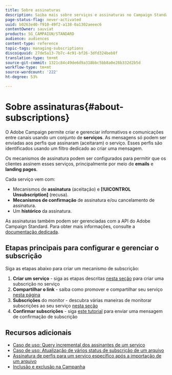```yaml
---
title: Sobre assinaturas
description: Saiba mais sobre serviços e assinaturas no Campaign Standard.
page-status-flag: never-activated
uuid: b0263e40-f910-49f2-a138-0a1302aeeec6
contentOwner: sauviat
products: SG_CAMPAIGN/STANDARD
audience: audiences
content-type: reference
topic-tags: managing-subscriptions
discoiquuid: 27de5a13-7b7c-4c91-bf26-3dfd324beb8f
translation-type: tm+mt
source-git-commit: 1321c84c49de6d9a318bbc5bb8a0e28b332d2b5d
workflow-type: tm+mt
source-wordcount: '222'
ht-degree: 53%

---
```



# Sobre assinaturas{#about-subscriptions}

O Adobe Campaign permite criar e gerenciar informativos e comunicações entre canais usando um conjunto de **serviços**. As mensagens só podem ser enviadas aos perfis que assinaram (aceitaram) o serviço. Esses perfis são identificados usando um filtro dedicado ao criar uma mensagem.

Os mecanismos de assinatura podem ser configurados para permitir que os clientes assinem esses serviços, principalmente por meio de **emails** e **landing pages**.

Cada serviço vem com:

* Mecanismos de **assinatura** (aceitação) e **[!UICONTROL Unsubscription]** (recusa).
* **Mecanismos de confirmação** de assinatura e/ou cancelamento de assinatura.
* Um **histórico** da assinatura.

As assinaturas também podem ser gerenciadas com a API do Adobe Campaign Standard. Para obter mais informações, consulte a [documentação dedicada](../../api/using/creating-a-service.md).

## Etapas principais para configurar e gerenciar o subscrição

Siga as etapas abaixo para criar um mecanismo de subscrição:

1. **Criar um serviço** - siga as etapas descritas [nesta seção](../../audiences/using/creating-a-service.md) para criar uma subscrição no serviço
1. **Compartilhar o link** - saiba como promover e compartilhar seu serviço [nesta página](../../audiences/using/promoting-a-service.md)
1. **Subscrições** do monitor - descubra várias maneiras de monitorar subscrições ao seu serviço [nesta seção](../../audiences/using/monitoring-subscriptions.md)
1. **Confirmar subscrições** - siga [este tutorial](../../audiences/using/confirming-subscription-to-a-service.md) para enviar uma mensagem de confirmação de subscrição

## Recursos adicionais

* [Caso de uso: Query incremental dos assinantes de um serviço](../../automating/using/incremental-query-on-subscribers.md)
* [Caso de uso: Atualização de vários status de subscrição de um arquivo](../../automating/using/updating-subscriptions-from-file.md)
* [Assinatura de perfis para um serviço específico após a importação de um arquivo](../../automating/using/subscribing-profiles-from-file.md)
* [Inclusão e exclusão na Campanha](../../audiences/using/about-opt-in-and-opt-out-in-campaign.md)
